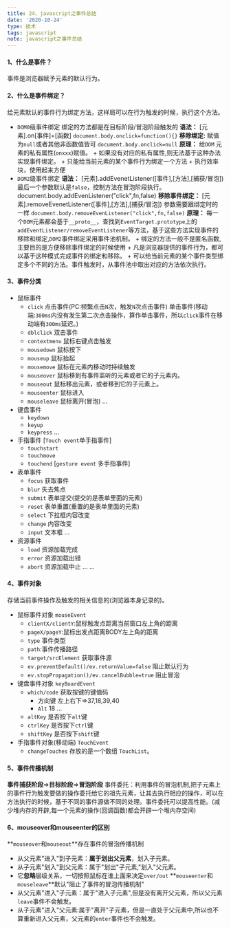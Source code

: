 ```yaml
---
title: 24、javascript之事件总结
date: '2020-10-24'
type: 技术
tags: javascript
note: javascript之事件总结
---
```

#### 1、什么是事件？
事件是浏览器赋予元素的默认行为。
#### 2、什么是事件绑定？
给元素默认的事件行为绑定方法，这样局可以在行为触发的时候，执行这个方法。
+ `DOM0`级事件绑定 绑定的方法都是在目标阶段/冒泡阶段触发的
    **语法：** [元素].on[事件]=[函数]
    `document.body.onclick=function(){}`
    **移除绑定:** 赋值为`null`或者其他非函数值皆可
    `document.body.onclick=null`
    **原理：** 给`DOM` 元素的私有属性(`onxxx`)赋值。
        + 如果没有对应的私有属性,则无法基于这种办法实现事件绑定。
        + 只能给当前元素的某个事件行为绑定一个方法
        + 执行效率块，使用起来方便
+ `DOM2`级事件绑定 
    **语法：** [元素].addEvenetListener([事件],[方法],[捕获/冒泡]) 最后一个参数默认是`false`，控制方法在冒泡阶段执行。
    document.body.addEvenListener("click",fn,false)
    **移除事件绑定：** [元素].removeEvenetListener([事件],[方法],[捕获/冒泡]) 参数需要跟绑定时的一样
    `document.body.removeEvenListener("click",fn,false)`
    **原理：** 每一个`DOM`元素都会基于`__proto__`，查找到`EventTarget.prototype`上的`addEventListener/removeEventListener`等方法，基于这些方法实现事件的移除和绑定,`DOM2`事件绑定采用事件池机制。
        + 绑定的方法一般不是匿名函数,主要目的是方便移除事件绑定的时候使用
        + 凡是浏览器提供的事件行为，都可以基于这种模式完成事件的绑定和移除。
        + 可以给当前元素的某个事件类型绑定多个不同的方法。事件触发时，从事件池中取出对应的方法依次执行。

#### 3、事件分类
+ 鼠标事件
    + `click` 点击事件(PC:频繁点击`N`次，触发`N`次点击事件) 单击事件(移动端:`300ms`内没有发生第二次点击操作，算作单击事件，所以`click`事件在移动端有`300ms`延迟。)
    + `dblclick` 双击事件
    + `contextmenu` 鼠标右键点击触发
    + `mousedown` 鼠标按下
    + `mouseup` 鼠标抬起
    + `mousemove` 鼠标在元素内移动时持续触发
    + `mouseover` 鼠标移到有事件监听的元素或者它的子元素内。
    + `mouseout` 鼠标移出元素，或者移到它的子元素上。
    + `mouseenter` 鼠标进入
    + `mouseleave` 鼠标离开(冒泡)
    ...
+ 键盘事件
    + `keydown` 
    + `keyup`
    + `keypress`
    ...
+ 手指事件
    [`Touch event`单手指事件]
    + `touchstart`
    + `touchmove`
    + `touchend`
    [`gesture event` 多手指事件]
+ 表单事件
    + `focus` 获取事件
    + `blur` 失去焦点
    + `submit` 表单提交(提交的是表单里面的元素)
    + `reset` 表单重置(重置的是表单里面的元素)
    + `select` 下拉框内容改变
    + `change` 内容改变 
    + `input` 文本框
    ...
+ 资源事件
    + `load` 资源加载完成
    + `error` 资源加载出错
    + `abort` 资源加载中止
    ...
...

#### 4、事件对象
存储当前事件操作及触发的相关信息的(浏览器本身记录的)。
+ 鼠标事件对象 `mouseEvent`
    + `clientX/clientY`:鼠标触发点距离当前窗口左上角的距离
    + `pageX/pageY`:鼠标出发点距离BODY左上角的距离
    + `type` 事件类型
    + `path`:事件传播路径
    + `target/srcElement` 获取事件源
    + `ev.preventDefault()/ev.returnValue=false` 阻止默认行为
    + `ev.stopPropagation()/ev.cancelBubble=true` 阻止冒泡
+ 键盘事件对象 `keyBoardEvent`
    + `which/code` 获取按键的键值码
        + 方向键 左上右下=>37,18,39,40
        + `Alt` 18
        ...
    + `altKey` 是否按下`alt`键
    + `ctrlKey` 是否按下`ctrl`键
    + `shiftKey` 是否按下`shift`键
+ 手指事件对象(移动端) `TouchEvent`
    + `changeTouches` 存放的是一个数组 `TouchList`。
#### 5、事件传播机制
**事件捕获阶段**=>**目标阶段**=>**冒泡阶段**
事件委托：利用事件的冒泡机制,把子元素上的事件行为触发要做的操作委托给它的祖先元素，让其去执行相应的操作，可以在方法执行的时候，基于不同的事件源做不同的处理。事件委托可以提高性能。(减少堆内存的开辟,每一个元素的操作(回调函数)都会开辟一个堆内存空间)

#### 6、mouseover和mouseenter的区别
**`mouseover`和`mouseout`**存在事件的冒泡传播机制
+ 从父元素"进入"到子元素：**属于划出父元素**，划入子元素。
+ 从子元素"划入"到父元素：属于"划出"子元素,"划入"父元素。
+ 它**忽略**层级关系，一切按照鼠标在谁上面来决定`over/out`
**`mouseenter`和`mouseleave`**默认"阻止了事件的冒泡传播机制"
+ 从父元素"进入"子元素：属于"进入子元素",但是没有离开父元素，所以父元素`leave`事件不会触发。
+ 从子元素"进入"父元素:属于"离开"子元素，但是一直处于父元素中,所以也不算重新进入父元素，父元素的`enter`事件也不会触发。